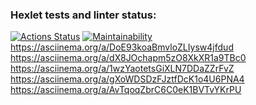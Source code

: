 ### Hexlet tests and linter status:
[![Actions Status](https://github.com/p00pstar/java-project-61/actions/workflows/hexlet-check.yml/badge.svg)](https://github.com/p00pstar/java-project-61/actions)
[![Maintainability](https://api.codeclimate.com/v1/badges/da3fbfa9be885c04c229/maintainability)](https://codeclimate.com/github/p00pstar/java-project-61/maintainability)
https://asciinema.org/a/DoE93koaBmvloZLIysw4jfdud
https://asciinema.org/a/dX8JOchapm5zO8XkXR1a9TBc0
https://asciinema.org/a/1wzYaotetsGiXLN7DDaZZrFvZ
https://asciinema.org/a/gXoWDSDzFJztfDcK1o4U6PNA4
https://asciinema.org/a/AvTqoqZbrC6C0eK1BVTvYKrPU
